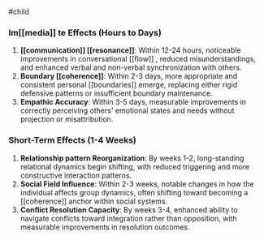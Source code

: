 #child 
### Im[[media]] te Effects (Hours to Days)

1. **[[communication]]  [[resonance]]**: Within 12-24 hours, noticeable improvements in conversational [[flow]] , reduced misunderstandings, and enhanced verbal and non-verbal synchronization with others.
2. **Boundary [[coherence]]**: Within 2-3 days, more appropriate and consistent personal [[boundaries]]  emerge, replacing either rigid defensive patterns or insufficient boundary maintenance.
3. **Empathic Accuracy**: Within 3-5 days, measurable improvements in correctly perceiving others' emotional states and needs without projection or misattribution.

### Short-Term Effects (1-4 Weeks)

1. **Relationship pattern Reorganization**: By weeks 1-2, long-standing relational dynamics begin shifting, with reduced triggering and more constructive interaction patterns.
2. **Social Field Influence**: Within 2-3 weeks, notable changes in how the individual affects group dynamics, often shifting toward becoming a [[coherence]] anchor within social systems.
3. **Conflict Resolution Capacity**: By weeks 3-4, enhanced ability to navigate conflicts toward integration rather than opposition, with measurable improvements in resolution outcomes.